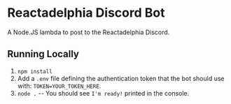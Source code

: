 # Reactadelphia Discord Bot

A Node.JS lambda to post to the Reactadelphia Discord.

## Running Locally

1. `npm install`
1. Add a `.env` file defining the authentication token that the bot should use with: `TOKEN=YOUR_TOKEN_HERE`.
1. `node .` -- You should see `I'm ready!` printed in the console.
